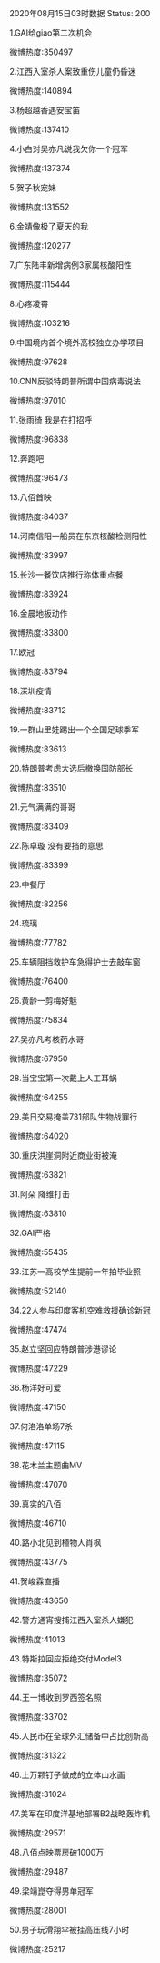 2020年08月15日03时数据
Status: 200

1.GAI给giao第二次机会

微博热度:350497

2.江西入室杀人案致重伤儿童仍昏迷

微博热度:140894

3.杨超越香遇安宝笛

微博热度:137410

4.小白对吴亦凡说我欠你一个冠军

微博热度:137374

5.贺子秋宠妹

微博热度:131552

6.金靖像极了夏天的我

微博热度:120277

7.广东陆丰新增病例3家属核酸阳性

微博热度:115444

8.心疼凌霄

微博热度:103216

9.中国境内首个境外高校独立办学项目

微博热度:97628

10.CNN反驳特朗普所谓中国病毒说法

微博热度:97010

11.张雨绮 我是在打招呼

微博热度:96838

12.奔跑吧

微博热度:96473

13.八佰首映

微博热度:84037

14.河南信阳一船员在东京核酸检测阳性

微博热度:83997

15.长沙一餐饮店推行称体重点餐

微博热度:83924

16.金晨地板动作

微博热度:83800

17.欧冠

微博热度:83794

18.深圳疫情

微博热度:83712

19.一群山里娃踢出一个全国足球季军

微博热度:83613

20.特朗普考虑大选后撤换国防部长

微博热度:83510

21.元气满满的哥哥

微博热度:83409

22.陈卓璇 没有要挡的意思

微博热度:83399

23.中餐厅

微博热度:82256

24.琉璃

微博热度:77782

25.车辆阻挡救护车急得护士去敲车窗

微博热度:76400

26.黄龄一剪梅好魅

微博热度:75834

27.吴亦凡考核药水哥

微博热度:67950

28.当宝宝第一次戴上人工耳蜗

微博热度:64255

29.美日交易掩盖731部队生物战罪行

微博热度:64020

30.重庆洪崖洞附近商业街被淹

微博热度:63821

31.阿朵 降维打击

微博热度:63810

32.GAI严格

微博热度:55435

33.江苏一高校学生提前一年拍毕业照

微博热度:52140

34.22人参与印度客机空难救援确诊新冠

微博热度:47474

35.赵立坚回应特朗普涉港谬论

微博热度:47229

36.杨洋好可爱

微博热度:47150

37.何洛洛单场7杀

微博热度:47115

38.花木兰主题曲MV

微博热度:47070

39.真实的八佰

微博热度:46710

40.路小北见到植物人肖枫

微博热度:43775

41.贺峻霖直播

微博热度:43650

42.警方通宵搜捕江西入室杀人嫌犯

微博热度:41013

43.特斯拉回应拒绝交付Model3

微博热度:35072

44.王一博收到罗西签名照

微博热度:33702

45.人民币在全球外汇储备中占比创新高

微博热度:31322

46.上万颗钉子做成的立体山水画

微博热度:31024

47.美军在印度洋基地部署B2战略轰炸机

微博热度:29571

48.八佰点映票房破1000万

微博热度:29487

49.梁靖崑夺得男单冠军

微博热度:28001

50.男子玩滑翔伞被挂高压线7小时

微博热度:25217

